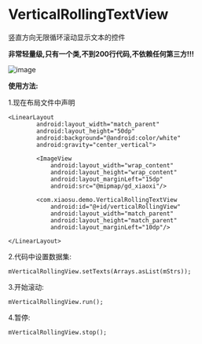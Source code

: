 # VerticalRollingTextView
竖直方向无限循环滚动显示文本的控件

**非常轻量级,只有一个类,不到200行代码,不依赖任何第三方!!!**

![image](https://github.com/shubowen/pullLayout/blob/master/app/image.gif)

**使用方法:**

1.现在布局文件中声明

    <LinearLayout
            android:layout_width="match_parent"
            android:layout_height="50dp"
            android:background="@android:color/white"
            android:gravity="center_vertical">
    
            <ImageView
                android:layout_width="wrap_content"
                android:layout_height="wrap_content"
                android:layout_marginLeft="15dp"
                android:src="@mipmap/gd_xiaoxi"/>
    
            <com.xiaosu.demo.VerticalRollingTextView
                android:id="@+id/verticalRollingView"
                android:layout_width="match_parent"
                android:layout_height="match_parent"
                android:layout_marginLeft="10dp"/>
    
    </LinearLayout>
    
2.代码中设置数据集:

    mVerticalRollingView.setTexts(Arrays.asList(mStrs));
    
3.开始滚动:

    mVerticalRollingView.run();
    
4.暂停:

    mVerticalRollingView.stop();
    
